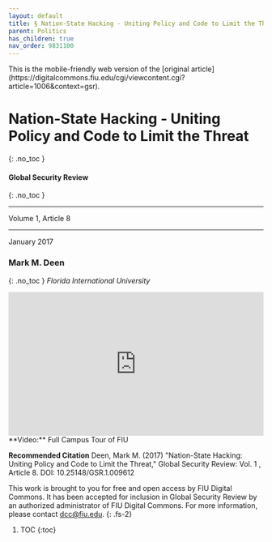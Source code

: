 ```yaml
---
layout: default
title: § Nation-State Hacking - Uniting Policy and Code to Limit the Threat
parent: Politics 
has_children: true
nav_order: 9831100
---
```

<style>
.dont-break-out {
  /* These are technically the same, but use both */
  overflow-wrap: break-word;
  word-wrap: break-word;

  -ms-word-break: break-all;
  /* This is the dangerous one in WebKit, as it breaks things wherever */
  word-break: break-all;
  /* Instead use this non-standard one: */
  word-break: break-word;
}

.youtube-container {
    position: relative;
    width: 100%;
    height: 0;
    padding-bottom: 56.25%;
}
.youtube-video {
    position: absolute;
    top: 0;
    left: 0;
    width: 100%;
    height: 100%;
}

</style>

<div class="dont-break-out" markdown="1">
This is the mobile-friendly web version of the [original article](https://digitalcommons.fiu.edu/cgi/viewcontent.cgi?article=1006&context=gsr).

# Nation-State Hacking - Uniting Policy and Code to Limit the Threat 
{: .no_toc }

#### Global Security Review 
{: .no_toc }

***

Volume 1, Article 8

***

January 2017

### Mark M. Deen 
{: .no_toc }
_Florida International University_

<div class="youtube-container">
<iframe width="100%" src="https://www.youtube.com/embed/zsNyaYVOOqA" title="YouTube video player" frameborder="0" allow="accelerometer; autoplay; clipboard-write; encrypted-media; gyroscope; picture-in-picture" allowfullscreen class="youtube-video"></iframe>
</div>
**Video:** Full Campus Tour of FIU 

**Recommended Citation**
Deen, Mark M. (2017) "Nation-State Hacking: Uniting Policy and Code to Limit the Threat," Global Security
Review: Vol. 1 , Article 8.
DOI: 10.25148/GSR.1.009612

This work is brought to you for free and open access by FIU Digital Commons. It has been accepted for inclusion in Global Security Review by an authorized administrator of FIU Digital Commons. For more information, please contact dcc@fiu.edu.
{: .fs-2}

1. TOC
{:toc}



</div>
